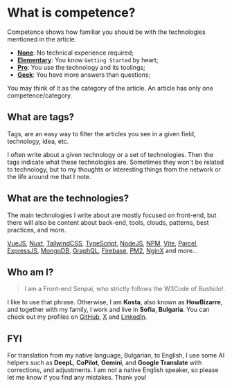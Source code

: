# What is competence?

Competence shows how familiar you should be with the technologies mentioned in the article.

- [**None**](/en/competence/none): No technical experience required;
- [**Elementary**](/en/competence/elementary): You know `Getting Started` by heart;
- [**Pro**](/en/competence/pro): You use the technology and its toolings;
- [**Geek**](/en/competence/geek): You have more answers than questions;

You may think of it as the category of the article. An article has only one competence/category.

## What are tags?

Tags, are an easy way to filter the articles you see in a given field, technology, idea, etc.

I often write about a given technology or a set of technologies. Then the tags indicate what these technologies are. Sometimes they won't be related to technology, but to my thoughts or interesting things from the network or the life around me that I note.

## What are the technologies?

The main technologies I write about are mostly focused on front-end, but there will also be content about back-end, tools, clouds, patterns, best practices, and more.

[VueJS](https://vuejs.org/), [Nuxt](https://nuxt.com), [TailwindCSS](https://tailwindcss.com/), [TypeScript](https://www.typescriptlang.org/), [NodeJS](https://nodejs.org/), [NPM](https://www.npmjs.com/), [Vite](https://vitejs.dev/), [Parcel](https://parceljs.org/), [ExpressJS](https://expressjs.com/), [MongoDB](https://www.mongodb.com/), [GraphQL](https://graphql.org/), [Firebase](https://firebase.google.com/), [PM2](https://pm2.keymetrics.io/), [NginX](https://www.nginx.com/) and more...

## Who am I?

>I am a Front-end Senpai, who strictly follows the W3Code of Bushido!.

I like to use that phrase. Otherwise, I am **Kosta**, also known as **HowBizarre**, and together with my family, I work and live in **Sofia**, **Bulgaria**. You can check out my profiles on [GitHub](https://github.com/howbizarre), [X](https://x.com/howbizarre) and [LinkedIn](https://www.linkedin.com/in/howbizarre).

## FYI

For translation from my native language, Bulgarian, to English, I use some AI helpers such as **DeepL**, **CoPilot**, **Gemini**, and **Google Translate** with corrections, and adjustments. I am not a native English speaker, so please let me know if you find any mistakes. Thank you!